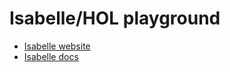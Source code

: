 # Isabelle/HOL playground

- [Isabelle website](https://isabelle.in.tum.de/)
- [Isabelle docs](https://isabelle.in.tum.de/documentation.html)
